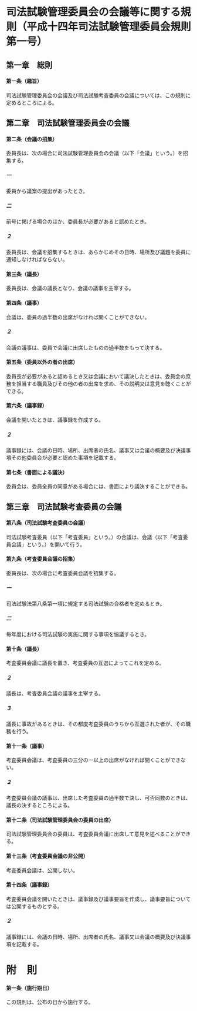 # 司法試験管理委員会の会議等に関する規則（平成十四年司法試験管理委員会規則第一号）
## 第一章　総則
#### 第一条（趣旨）
司法試験管理委員会の会議及び司法試験考査委員の会議については、この規則に定めるところによる。
## 第二章　司法試験管理委員会の会議
#### 第二条（会議の招集）
委員長は、次の場合に司法試験管理委員会の会議（以下「会議」という。）を招集する。
##### 一
委員から議案の提出があったとき。
##### 二
前号に掲げる場合のほか、委員長が必要があると認めたとき。
##### ２
委員長は、会議を招集するときは、あらかじめその日時、場所及び議題を委員に通知しなければならない。
#### 第三条（議長）
委員長は、会議の議長となり、会議の議事を主宰する。
#### 第四条（議事）
会議は、委員の過半数の出席がなければ開くことができない。
##### ２
会議の議事は、委員で会議に出席したものの過半数をもって決する。
#### 第五条（委員以外の者の出席）
委員長が必要があると認めるとき又は会議において議決したときは、委員会の庶務を担当する職員及びその他の者の出席を求め、その説明又は意見を聴くことができる。
#### 第六条（議事録）
会議を開いたときは、議事録を作成する。
##### ２
議事録には、会議の日時、場所、出席者の氏名、議事又は会議の概要及び決議事項その他委員会が必要と認めた事項を記載する。
#### 第七条（書面による議決）
委員会は、委員全員の同意がある場合には、書面により議決することができる。
## 第三章　司法試験考査委員の会議
#### 第八条（司法試験考査委員の会議）
司法試験考査委員（以下「考査委員」という。）の合議は、会議（以下「考査委員会議」という。）を開いて行う。
#### 第九条（考査委員会議の招集）
委員長は、次の場合に考査委員会議を招集する。
##### 一
司法試験法第八条第一項に規定する司法試験の合格者を定めるとき。
##### 二
毎年度における司法試験の実施に関する事項を協議するとき。
#### 第十条（議長）
考査委員会議に議長を置き、考査委員の互選によってこれを定める。
##### ２
議長は、考査委員会議の議事を主宰する。
##### ３
議長に事故があるときは、その都度考査委員のうちから互選された者が、その職務を行う。
#### 第十一条（議事）
考査委員会議は、考査委員の三分の一以上の出席がなければ開くことができない。
##### ２
考査委員会議の議事は、出席した考査委員の過半数で決し、可否同数のときは、議長の決するところによる。
#### 第十二条（司法試験管理委員会の委員の出席）
司法試験管理委員会の委員は、考査委員会議に出席して意見を述べることができる。
#### 第十三条（考査委員会議の非公開）
考査委員会議は、公開しない。
#### 第十四条（議事録）
考査委員会議を開いたときは、議事録及び議事要旨を作成し、議事要旨については公開するものとする。
##### ２
議事録には、会議の日時、場所、出席者の氏名、議事又は会議の概要及び決議事項を記載する。
# 附　則
#### 第一条（施行期日）
この規則は、公布の日から施行する。
